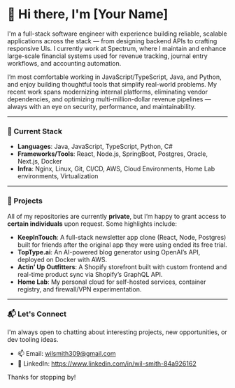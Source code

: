 # 👋 Hi there, I'm [Your Name]

I'm a full-stack software engineer with experience building reliable, scalable applications across the stack — from designing backend APIs to crafting responsive UIs. I currently work at Spectrum, where I maintain and enhance large-scale financial systems used for revenue tracking, journal entry workflows, and accounting automation.

I’m most comfortable working in JavaScript/TypeScript, Java, and Python, and enjoy building thoughtful tools that simplify real-world problems. My recent work spans modernizing internal platforms, eliminating vendor dependencies, and optimizing multi-million-dollar revenue pipelines — always with an eye on security, performance, and maintainability.

---

### 🚀 Current Stack

- **Languages**: Java, JavaScript, TypeScript, Python, C#
- **Frameworks/Tools**: React, Node.js, SpringBoot, Postgres, Oracle, Next.js, Docker
- **Infra**: Nginx, Linux, Git, CI/CD, AWS, Cloud Environments, Home Lab environments, Virtualization

---

### 💼 Projects

All of my repositories are currently **private**, but I’m happy to grant access to **certain individuals** upon request. Some highlights include:

- **KeepInTouch**: A full-stack newsletter app clone (React, Node, Postgres) built for friends after the original app they were using ended its free trial.
- **TopType.ai**: An AI-powered blog generator using OpenAI’s API, deployed on Docker with AWS.
- **Actin’ Up Outfitters**: A Shopify storefront built with custom frontend and real-time product sync via Shopify’s GraphQL API.
- **Home Lab**: My personal cloud for self-hosted services, container registry, and firewall/VPN experimentation.

---

### 📬 Let's Connect

I'm always open to chatting about interesting projects, new opportunities, or dev tooling ideas.

- 📫 Email: wilsmith309@gmail.com
- 💼 LinkedIn: https://www.linkedin.com/in/wil-smith-84a926162

Thanks for stopping by!


<!---
WilSmithASP/WilSmithASP is a ✨ special ✨ repository because its `README.md` (this file) appears on your GitHub profile.
You can click the Preview link to take a look at your changes.
--->
